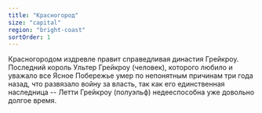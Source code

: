 ```yaml
---
title: "Красногород"
size: "capital"
region: "bright-coast"
sortOrder: 1
---
```


Красногородом издревле правит
справедливая династия Грейкроу.
Последний король Ультер
Грейкроу (человек), которого
любило и уважало все Ясное
Побережье умер по непонятным
причинам три года назад, что
развязало войну за власть, так как
его единственная наследница --
Летти Грейкроу (полуэльф)
недееспособна уже довольно
долгое время.